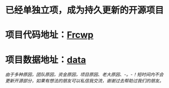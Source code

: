# 已经单独立项，成为持久更新的开源项目

# 项目代码地址：[Frcwp](https://github.com/sladesha/Frcwp)
# 项目数据地址：[data](https://github.com/sladesha/machine_learning/blob/master/data/data_all.csv)

*由于多种原因，团队原因，资金原因，项目原因、老大原因、-。-！短时间内不会更新开源部分，如果有想法的朋友可以私信我交流，谢谢过去帮助过我们的朋友。*

